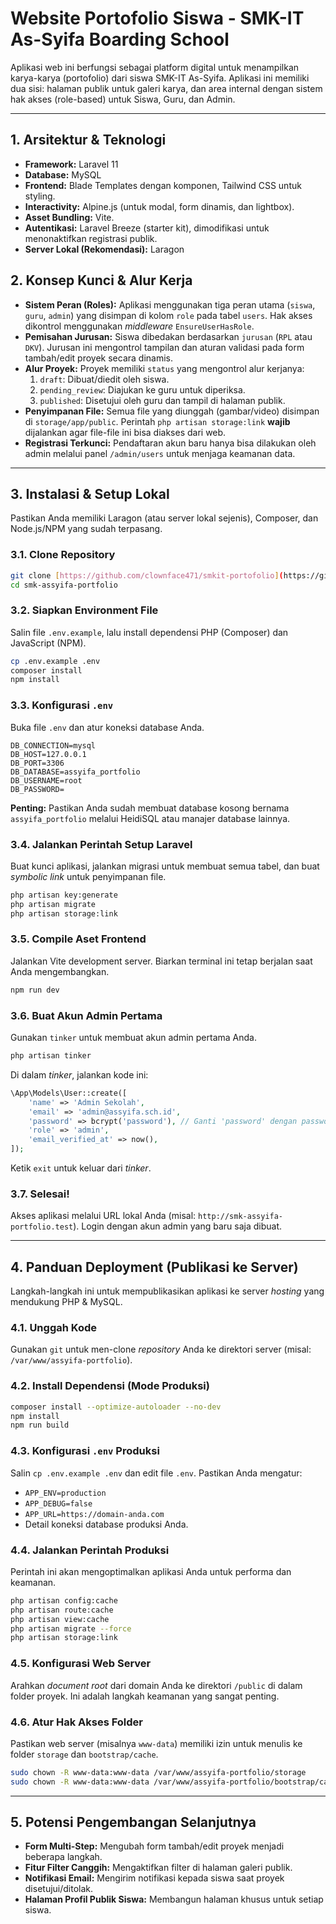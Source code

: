 # Website Portofolio Siswa - SMK-IT As-Syifa Boarding School

Aplikasi web ini berfungsi sebagai platform digital untuk menampilkan karya-karya (portofolio) dari siswa SMK-IT As-Syifa. Aplikasi ini memiliki dua sisi: halaman publik untuk galeri karya, dan area internal dengan sistem hak akses (role-based) untuk Siswa, Guru, dan Admin.

---

## 1. Arsitektur & Teknologi

-   **Framework:** Laravel 11
-   **Database:** MySQL
-   **Frontend:** Blade Templates dengan komponen, Tailwind CSS untuk styling.
-   **Interactivity:** Alpine.js (untuk modal, form dinamis, dan lightbox).
-   **Asset Bundling:** Vite.
-   **Autentikasi:** Laravel Breeze (starter kit), dimodifikasi untuk menonaktifkan registrasi publik.
-   **Server Lokal (Rekomendasi):** Laragon

## 2. Konsep Kunci & Alur Kerja

-   **Sistem Peran (Roles):** Aplikasi menggunakan tiga peran utama (`siswa`, `guru`, `admin`) yang disimpan di kolom `role` pada tabel `users`. Hak akses dikontrol menggunakan *middleware* `EnsureUserHasRole`.
-   **Pemisahan Jurusan:** Siswa dibedakan berdasarkan `jurusan` (`RPL` atau `DKV`). Jurusan ini mengontrol tampilan dan aturan validasi pada form tambah/edit proyek secara dinamis.
-   **Alur Proyek:** Proyek memiliki `status` yang mengontrol alur kerjanya:
    1.  `draft`: Dibuat/diedit oleh siswa.
    2.  `pending_review`: Diajukan ke guru untuk diperiksa.
    3.  `published`: Disetujui oleh guru dan tampil di halaman publik.
-   **Penyimpanan File:** Semua file yang diunggah (gambar/video) disimpan di `storage/app/public`. Perintah `php artisan storage:link` **wajib** dijalankan agar file-file ini bisa diakses dari web.
-   **Registrasi Terkunci:** Pendaftaran akun baru hanya bisa dilakukan oleh admin melalui panel `/admin/users` untuk menjaga keamanan data.

---

## 3. Instalasi & Setup Lokal

Pastikan Anda memiliki Laragon (atau server lokal sejenis), Composer, dan Node.js/NPM yang sudah terpasang.

### 3.1. Clone Repository

```bash
git clone [https://github.com/clownface471/smkit-portofolio](https://github.com/clownface471/smkit-portofolio) smk-assyifa-portfolio
cd smk-assyifa-portfolio
````

### 3.2. Siapkan Environment File

Salin file `.env.example`, lalu install dependensi PHP (Composer) dan JavaScript (NPM).

```bash
cp .env.example .env
composer install
npm install
```

### 3.3. Konfigurasi `.env`

Buka file `.env` dan atur koneksi database Anda.

```dotenv
DB_CONNECTION=mysql
DB_HOST=127.0.0.1
DB_PORT=3306
DB_DATABASE=assyifa_portfolio
DB_USERNAME=root
DB_PASSWORD=
```

**Penting:** Pastikan Anda sudah membuat database kosong bernama `assyifa_portfolio` melalui HeidiSQL atau manajer database lainnya.

### 3.4. Jalankan Perintah Setup Laravel

Buat kunci aplikasi, jalankan migrasi untuk membuat semua tabel, dan buat *symbolic link* untuk penyimpanan file.

```bash
php artisan key:generate
php artisan migrate
php artisan storage:link
```

### 3.5. Compile Aset Frontend

Jalankan Vite development server. Biarkan terminal ini tetap berjalan saat Anda mengembangkan.

```bash
npm run dev
```

### 3.6. Buat Akun Admin Pertama

Gunakan `tinker` untuk membuat akun admin pertama Anda.

```bash
php artisan tinker
```

Di dalam *tinker*, jalankan kode ini:

```php
\App\Models\User::create([
    'name' => 'Admin Sekolah',
    'email' => 'admin@assyifa.sch.id',
    'password' => bcrypt('password'), // Ganti 'password' dengan password yang aman
    'role' => 'admin',
    'email_verified_at' => now(),
]);
```

Ketik `exit` untuk keluar dari *tinker*.

### 3.7. Selesai\!

Akses aplikasi melalui URL lokal Anda (misal: `http://smk-assyifa-portfolio.test`). Login dengan akun admin yang baru saja dibuat.

-----

## 4\. Panduan Deployment (Publikasi ke Server)

Langkah-langkah ini untuk mempublikasikan aplikasi ke server *hosting* yang mendukung PHP & MySQL.

### 4.1. Unggah Kode

Gunakan `git` untuk men-clone *repository* Anda ke direktori server (misal: `/var/www/assyifa-portfolio`).

### 4.2. Install Dependensi (Mode Produksi)

```bash
composer install --optimize-autoloader --no-dev
npm install
npm run build
```

### 4.3. Konfigurasi `.env` Produksi

Salin `cp .env.example .env` dan edit file `.env`. Pastikan Anda mengatur:

  - `APP_ENV=production`
  - `APP_DEBUG=false`
  - `APP_URL=https://domain-anda.com`
  - Detail koneksi database produksi Anda.

### 4.4. Jalankan Perintah Produksi

Perintah ini akan mengoptimalkan aplikasi Anda untuk performa dan keamanan.

```bash
php artisan config:cache
php artisan route:cache
php artisan view:cache
php artisan migrate --force
php artisan storage:link
```

### 4.5. Konfigurasi Web Server

Arahkan *document root* dari domain Anda ke direktori `/public` di dalam folder proyek. Ini adalah langkah keamanan yang sangat penting.

### 4.6. Atur Hak Akses Folder

Pastikan web server (misalnya `www-data`) memiliki izin untuk menulis ke folder `storage` dan `bootstrap/cache`.

```bash
sudo chown -R www-data:www-data /var/www/assyifa-portfolio/storage
sudo chown -R www-data:www-data /var/www/assyifa-portfolio/bootstrap/cache
```

-----

## 5\. Potensi Pengembangan Selanjutnya

  - **Form Multi-Step:** Mengubah form tambah/edit proyek menjadi beberapa langkah.
  - **Fitur Filter Canggih:** Mengaktifkan filter di halaman galeri publik.
  - **Notifikasi Email:** Mengirim notifikasi kepada siswa saat proyek disetujui/ditolak.
  - **Halaman Profil Publik Siswa:** Membangun halaman khusus untuk setiap siswa.

